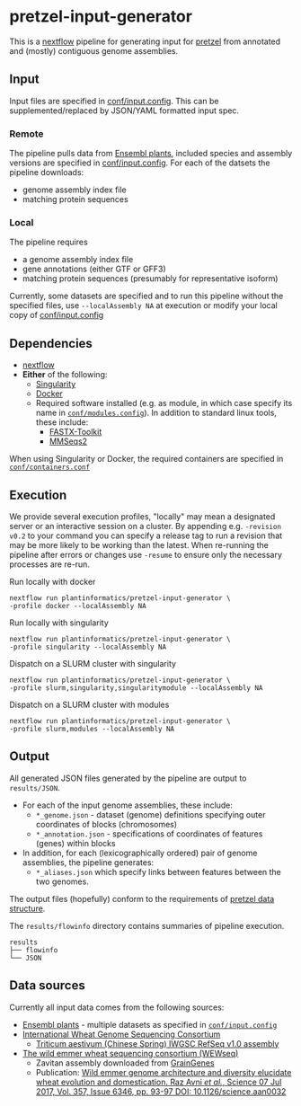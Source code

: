 # pretzel-input-generator

This is a [nextflow](https://www.nextflow.io) pipeline for generating input for [pretzel](https://github.com/plantinformatics/pretzel) from annotated and (mostly) contiguous genome assemblies. 

## Input

Input files are specified in [conf/input.config](conf/input.config). This can be supplemented/replaced by JSON/YAML formatted input spec.  

### Remote

The pipeline pulls data from [Ensembl plants](https://plants.ensembl.org), included species and assembly versions are specified in [conf/input.config](conf/input.config). 
For each of the datsets the pipeline downloads:

* genome assembly index file 
* matching protein sequences 

### Local

The pipeline requires 

* a genome assembly index file
* gene annotations (either GTF or GFF3)
* matching protein sequences (presumably for representative isoform) 

Currently, some datasets are specified and to run this pipeline without the specified files, use `--localAssembly NA` at execution or modify your local copy of [conf/input.config](conf/input.config)

## Dependencies

* [nextflow](https://www.nextflow.io) 
* **Either** of the following:
  * [Singularity](http://singularity.lbl.gov)
  * [Docker](http://singularity.lbl.gov)
  * Required software installed (e.g. as module, in which case specify its name in [`conf/modules.config`](conf/modules.config)). In addition to standard linux tools, these include:
    * [FASTX-Toolkit](http://hannonlab.cshl.edu/fastx_toolkit/)
    * [MMSeqs2](https://github.com/soedinglab/mmseqs2)

When using Singularity or Docker, the required containers are specified in [`conf/containers.conf`](conf/containers.config)
 

## Execution

We provide several execution profiles, "locally" may mean a designated server or an interactive session on a cluster. By appending  e.g. `-revision v0.2` to your command you can specify a release tag to run a revision that may be more likely to be working than the latest. When re-running the pipeline after errors or changes use `-resume` to ensure only the necessary processes are re-run.

Run locally with docker

```
nextflow run plantinformatics/pretzel-input-generator \
-profile docker --localAssembly NA
```

Run locally with singularity

```
nextflow run plantinformatics/pretzel-input-generator \
-profile singularity --localAssembly NA
```

Dispatch on a SLURM cluster with singularity

```
nextflow run plantinformatics/pretzel-input-generator \
-profile slurm,singularity,singularitymodule --localAssembly NA
```

Dispatch on a SLURM cluster with modules

```
nextflow run plantinformatics/pretzel-input-generator \
-profile slurm,modules --localAssembly NA
```

## Output

All generated JSON files generated by the pipeline are output to `results/JSON`. 

* For each of the input genome assemblies, these include:
  * `*_genome.json` - dataset (genome) definitions specifying outer coordinates of blocks (chromosomes)
  * `*_annotation.json` - specifications of coordinates of features (genes) within blocks
* In addition, for each (lexicographically ordered) pair of genome assemblies, the pipeline generates:
  * `*_aliases.json` which specify links between features between the two genomes.

The output files (hopefully) conform to the requirements of [pretzel data structure](https://github.com/plantinformatics/pretzel-data). 


The `results/flowinfo` directory contains summaries of pipeline execution.

```
results
├── flowinfo
└── JSON
```

## Data sources

Currently all input data comes from the following sources:

* [Ensembl plants](https://plants.ensembl.org) - multiple datasets as specified in [`conf/input.config`](conf/input.config)
* [International Wheat Genome Sequencing Consortium](https://www.wheatgenome.org/)
  * [Triticum aestivum (Chinese Spring) IWGSC RefSeq v1.0 assembly](https://wheat-urgi.versailles.inra.fr/Seq-Repository/Assemblies)
* [The wild emmer wheat sequencing consortium (WEWseq)](http://wewseq.wixsite.com/consortium)
  * Zavitan assembly downloaded from [GrainGenes](https://wheat.pw.usda.gov/GG3/wildemmer)
  * Publication: [Wild emmer genome architecture and diversity elucidate wheat evolution and domestication. Raz Avni *et al.*, Science  07 Jul 2017, Vol. 357, Issue 6346, pp. 93-97 DOI: 10.1126/science.aan0032](http://science.sciencemag.org/content/357/6346/93)
